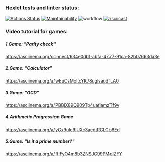 ### Hexlet tests and linter status:
[![Actions Status](https://github.com/Xisp93/python-project-lvl1/workflows/hexlet-check/badge.svg)](https://github.com/Xisp93/python-project-lvl1/actions)
[![Maintainability](https://api.codeclimate.com/v1/badges/a99a88d28ad37a79dbf6/maintainability)](https://codeclimate.com/github/Xisp93/python-project-lvl1)
![workflow](https://github.com/Xisp93/python-project-lvl1/actions/workflows/make.yml/badge.svg)
[![asciicast](https://asciinema.org/a/14.png)](https://asciinema.org/connect/634e0db1-abfa-4777-91ca-82b07663da3e)
### Video tutorial for games:

##### 1.Game: "Parity check"
https://asciinema.org/connect/634e0db1-abfa-4777-91ca-82b07663da3e

##### 2.Game: "Calculator"
https://asciinema.org/a/wEuCsMoltcYK78uglsaudfLA0

##### 3.Game: "GCD"
https://asciinema.org/a/PBBjX89Q909Tp4uafiamzTf9y

##### 4.Arithmetic Progression Game
https://asciinema.org/a/yGx9uIe9IUXc3aedtRCLCb8Ed

##### 5.Game: "Is it a prime number?"
https://asciinema.org/a/ffIFyO4m8b3ZNSJC99PMdIZFY
